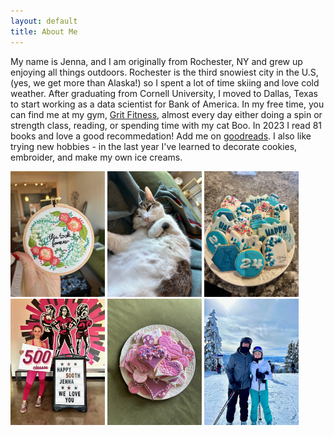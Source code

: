 ```yaml
---
layout: default
title: About Me
---
```


My name is Jenna, and I am originally from Rochester, NY and grew up enjoying all things outdoors. Rochester is the third snowiest city in the U.S, (yes, we get more than Alaska!) so I spent a lot of time skiing and love cold weather. After graduating from Cornell University, I moved to Dallas, Texas to start working as a data scientist for Bank of America. In my free time, you can find me at my gym, [Grit Fitness][grit], almost every day either doing a spin or strength class, reading, or spending time with my cat Boo. In 2023 I read 81 books and love a good recommedation! Add me on [goodreads][goodreads]. I also like trying new hobbies - in the last year I've learned to decorate cookies, embroider, and make my own ice creams. 

<img src="docs/assets/embroidery.jpg" width="30%">
<img src="docs/assets/boo.jpg" width="30%">
<img src="docs/assets/cookie2.jpg" width="30%">
<img src="docs/assets/grit.jpg" width="30%">
<img src="docs/assets/cookie1.jpg" width="30%">
<img src="docs/assets/ski.jpg" width="30%">

[grit]: https://www.dallasgritfitness.com/
[goodreads]: https://www.goodreads.com/user/show/39680770-jenna-russell